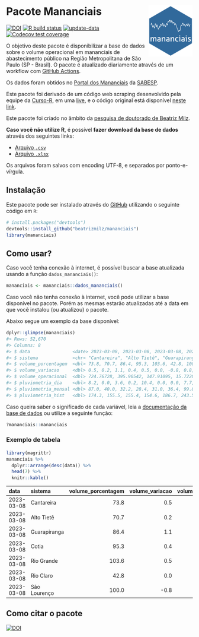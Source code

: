 
<!-- README.md is generated from README.Rmd. Please edit that file -->

# Pacote Mananciais <img src="man/figures/hexlogo.png" align="right" width = "120px"/>

<!-- badges: start -->

[![DOI](https://zenodo.org/badge/DOI/10.5281/zenodo.4733056.svg)](https://doi.org/10.5281/zenodo.4733056)
[![R build
status](https://github.com/beatrizmilz/mananciais/workflows/R-CMD-check/badge.svg)](https://github.com/beatrizmilz/mananciais/actions)
[![update-data](https://github.com/beatrizmilz/mananciais/actions/workflows/2-update_data.yaml/badge.svg)](https://github.com/beatrizmilz/mananciais/actions/workflows/2-update_data.yaml)
[![Codecov test
coverage](https://codecov.io/gh/beatrizmilz/mananciais/branch/master/graph/badge.svg)](https://codecov.io/gh/beatrizmilz/mananciais?branch=master)
<!-- badges: end -->

O objetivo deste pacote é disponibilizar a base de dados sobre o volume
operacional em mananciais de abastecimento público na Região
Metropolitana de São Paulo (SP - Brasil). O pacote é atualizado
diariamente através de um workflow com [GitHub
Actions](https://github.com/beatrizmilz/mananciais/actions).

Os dados foram obtidos no [Portal dos
Mananciais](http://mananciais.sabesp.com.br/Situacao) da
[SABESP](http://site.sabesp.com.br/site/Default.aspx).

Este pacote foi derivado de um código web scraping desenvolvido pela
equipe da [Curso-R](https://www.curso-r.com/), em uma
[live](https://youtu.be/jvZIxrMmOcQ), e o código original está
disponível [neste
link](https://github.com/curso-r/lives/blob/master/drafts/20200730_scraper_sabesp.R).

Este pacote foi criado no âmbito da [pesquisa de doutorado de Beatriz
Milz](https://beatrizmilz.github.io/tese/).

**Caso você não utilize R**, é possível **fazer download da base de
dados** através dos seguintes links:

- [Arquivo
  `.csv`](https://github.com/beatrizmilz/mananciais/raw/master/inst/extdata/mananciais.csv)
- [Arquivo
  `.xlsx`](https://github.com/beatrizmilz/mananciais/blob/master/inst/extdata/mananciais.xlsx?raw=true)

Os arquivos foram salvos com encoding UTF-8, e separados por
ponto-e-vírgula.

## Instalação

Este pacote pode ser instalado através do [GitHub](https://github.com/)
utilizando o seguinte código em `R`:

``` r
# install.packages("devtools")
devtools::install_github("beatrizmilz/mananciais")
library(mananciais)
```

## Como usar?

Caso você tenha conexão à internet, é possível buscar a base atualizada
usando a função `dados_mananciais()`:

``` r
mananciais <- mananciais::dados_mananciais() 
```

Caso você não tenha conexão à internet, você pode utilizar a base
disponível no pacote. Porém as mesmas estarão atualizadas até a data em
que você instalou (ou atualizou) o pacote.

Abaixo segue um exemplo da base disponível:

``` r
dplyr::glimpse(mananciais)
#> Rows: 52,670
#> Columns: 8
#> $ data                <date> 2023-03-08, 2023-03-08, 2023-03-08, 2023-03-08, 2…
#> $ sistema             <chr> "Cantareira", "Alto Tietê", "Guarapiranga", "Cotia…
#> $ volume_porcentagem  <dbl> 73.8, 70.7, 86.4, 95.3, 103.6, 42.8, 100.0, 73.3, …
#> $ volume_variacao     <dbl> 0.5, 0.2, 1.1, 0.4, 0.5, 0.0, -0.8, 0.8, 0.2, 1.0,…
#> $ volume_operacional  <dbl> 724.76728, 395.90542, 147.91095, 15.72208, 116.233…
#> $ pluviometria_dia    <dbl> 8.2, 0.0, 3.6, 0.2, 10.4, 0.0, 0.0, 7.7, 5.4, 0.2,…
#> $ pluviometria_mensal <dbl> 87.0, 40.0, 32.2, 28.4, 31.0, 36.4, 99.8, 78.8, 40…
#> $ pluviometria_hist   <dbl> 174.3, 155.5, 155.4, 154.6, 186.7, 243.5, 196.8, 1…
```

Caso queira saber o significado de cada variável, leia a [documentação
da base de
dados](https://beatrizmilz.github.io/mananciais/reference/mananciais.html)
ou utilize a seguinte função:

``` r
?mananciais::mananciais
```

### Exemplo de tabela

``` r
library(magrittr)
mananciais %>% 
  dplyr::arrange(desc(data)) %>% 
  head(7) %>%
  knitr::kable()
```

| data       | sistema      | volume_porcentagem | volume_variacao | volume_operacional | pluviometria_dia | pluviometria_mensal | pluviometria_hist |
|:-----------|:-------------|-------------------:|----------------:|-------------------:|-----------------:|--------------------:|------------------:|
| 2023-03-08 | Cantareira   |               73.8 |             0.5 |          724.76728 |              8.2 |                87.0 |             174.3 |
| 2023-03-08 | Alto Tietê   |               70.7 |             0.2 |          395.90542 |              0.0 |                40.0 |             155.5 |
| 2023-03-08 | Guarapiranga |               86.4 |             1.1 |          147.91095 |              3.6 |                32.2 |             155.4 |
| 2023-03-08 | Cotia        |               95.3 |             0.4 |           15.72208 |              0.2 |                28.4 |             154.6 |
| 2023-03-08 | Rio Grande   |              103.6 |             0.5 |          116.23326 |             10.4 |                31.0 |             186.7 |
| 2023-03-08 | Rio Claro    |               42.8 |             0.0 |            5.84471 |              0.0 |                36.4 |             243.5 |
| 2023-03-08 | São Lourenço |              100.0 |            -0.8 |           88.82128 |              0.0 |                99.8 |             196.8 |

## Como citar o pacote

[![DOI](https://zenodo.org/badge/DOI/10.5281/zenodo.4733056.svg)](https://doi.org/10.5281/zenodo.4733056)
